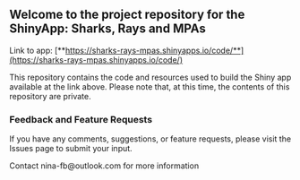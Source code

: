 ## Welcome to the project repository for the ShinyApp: **Sharks, Rays and MPAs**

Link to app: [**https://sharks-rays-mpas.shinyapps.io/code/**](https://sharks-rays-mpas.shinyapps.io/code/)

This repository contains the code and resources used to build the Shiny app available at the link above. Please note that, at this time, the contents of this repository are private.

### Feedback and Feature Requests 

If you have any comments, suggestions, or feature requests, please visit the Issues page to submit your input.

Contact nina-fb\@outlook.com for more information
